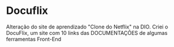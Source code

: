 # Docuflix
Alteração do site de aprendizado "Clone do Netflix" na DIO. Criei o DocuFlix, um site com 10 links das DOCUMENTAÇÕES de algumas ferramentas Front-End
